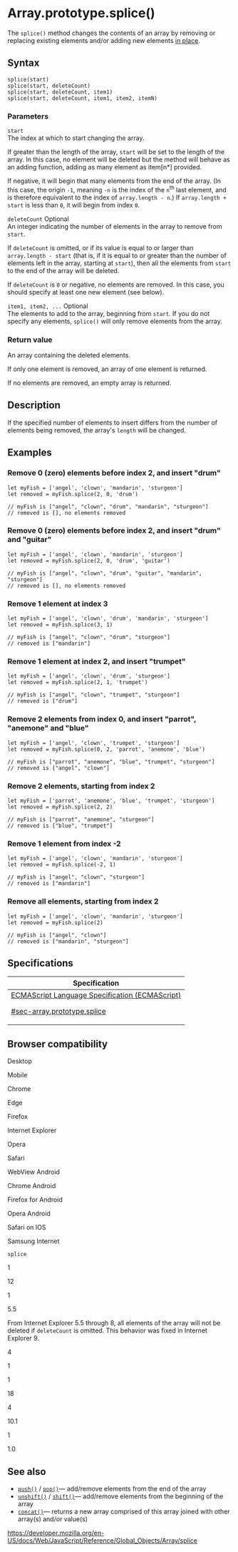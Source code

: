 # Array.prototype.splice()

The `splice()` method changes the contents of an array by removing or replacing existing elements and/or adding new elements [in place](https://en.wikipedia.org/wiki/In-place_algorithm).

## Syntax

    splice(start)
    splice(start, deleteCount)
    splice(start, deleteCount, item1)
    splice(start, deleteCount, item1, item2, itemN)

### Parameters

`start`  
The index at which to start changing the array.

If greater than the length of the array, `start` will be set to the length of the array. In this case, no element will be deleted but the method will behave as an adding function, adding as many element as item\[n\*\] provided.

If negative, it will begin that many elements from the end of the array. (In this case, the origin `-1`, meaning `-n` is the index of the `n`<sup>th</sup> last element, and is therefore equivalent to the index of `array.length - n`.) If `array.length + start` is less than `0`, it will begin from index `0`.

`deleteCount` <span class="badge inline optional">Optional</span>  
An integer indicating the number of elements in the array to remove from `start`.

If `deleteCount` is omitted, or if its value is equal to or larger than `array.length - start` (that is, if it is equal to or greater than the number of elements left in the array, starting at `start`), then all the elements from `start` to the end of the array will be deleted.

If `deleteCount` is `0` or negative, no elements are removed. In this case, you should specify at least one new element (see below).

`item1, item2, ...` <span class="badge inline optional">Optional</span>  
The elements to add to the array, beginning from `start`. If you do not specify any elements, `splice()` will only remove elements from the array.

### Return value

An array containing the deleted elements.

If only one element is removed, an array of one element is returned.

If no elements are removed, an empty array is returned.

## Description

If the specified number of elements to insert differs from the number of elements being removed, the array's `length` will be changed.

## Examples

### Remove 0 (zero) elements before index 2, and insert "drum"

    let myFish = ['angel', 'clown', 'mandarin', 'sturgeon']
    let removed = myFish.splice(2, 0, 'drum')

    // myFish is ["angel", "clown", "drum", "mandarin", "sturgeon"]
    // removed is [], no elements removed

### Remove 0 (zero) elements before index 2, and insert "drum" and "guitar"

    let myFish = ['angel', 'clown', 'mandarin', 'sturgeon']
    let removed = myFish.splice(2, 0, 'drum', 'guitar')

    // myFish is ["angel", "clown", "drum", "guitar", "mandarin", "sturgeon"]
    // removed is [], no elements removed

### Remove 1 element at index 3

    let myFish = ['angel', 'clown', 'drum', 'mandarin', 'sturgeon']
    let removed = myFish.splice(3, 1)

    // myFish is ["angel", "clown", "drum", "sturgeon"]
    // removed is ["mandarin"]

### Remove 1 element at index 2, and insert "trumpet"

    let myFish = ['angel', 'clown', 'drum', 'sturgeon']
    let removed = myFish.splice(2, 1, 'trumpet')

    // myFish is ["angel", "clown", "trumpet", "sturgeon"]
    // removed is ["drum"]

### Remove 2 elements from index 0, and insert "parrot", "anemone" and "blue"

    let myFish = ['angel', 'clown', 'trumpet', 'sturgeon']
    let removed = myFish.splice(0, 2, 'parrot', 'anemone', 'blue')

    // myFish is ["parrot", "anemone", "blue", "trumpet", "sturgeon"]
    // removed is ["angel", "clown"]

### Remove 2 elements, starting from index 2

    let myFish = ['parrot', 'anemone', 'blue', 'trumpet', 'sturgeon']
    let removed = myFish.splice(2, 2)

    // myFish is ["parrot", "anemone", "sturgeon"]
    // removed is ["blue", "trumpet"]

### Remove 1 element from index -2

    let myFish = ['angel', 'clown', 'mandarin', 'sturgeon']
    let removed = myFish.splice(-2, 1)

    // myFish is ["angel", "clown", "sturgeon"]
    // removed is ["mandarin"]

### Remove all elements, starting from index 2

    let myFish = ['angel', 'clown', 'mandarin', 'sturgeon']
    let removed = myFish.splice(2)

    // myFish is ["angel", "clown"]
    // removed is ["mandarin", "sturgeon"]

## Specifications

<table>
<thead>
<tr class="header">
<th>Specification</th>
</tr>
</thead>
<tbody>
<tr class="odd">
<td>
<a href="https://tc39.es/ecma262/#sec-array.prototype.splice">ECMAScript Language Specification (ECMAScript) 
<br/>

<span class="small">#sec-array.prototype.splice</span>
</a>
</td>
</tr>
</tbody>
</table>

## Browser compatibility

Desktop

Mobile

Chrome

Edge

Firefox

Internet Explorer

Opera

Safari

WebView Android

Chrome Android

Firefox for Android

Opera Android

Safari on IOS

Samsung Internet

`splice`

1

12

1

5.5

From Internet Explorer 5.5 through 8, all elements of the array will not be deleted if `deleteCount` is omitted. This behavior was fixed in Internet Explorer 9.

4

1

1

18

4

10.1

1

1.0

## See also

-   [`push()`](push) / [`pop()`](pop)— add/remove elements from the end of the array
-   [`unshift()`](unshift) / [`shift()`](shift)— add/remove elements from the beginning of the array
-   [`concat()`](concat)— returns a new array comprised of this array joined with other array(s) and/or value(s)

<a href="https://developer.mozilla.org/en-US/docs/Web/JavaScript/Reference/Global_Objects/Array/splice" class="_attribution-link">https://developer.mozilla.org/en-US/docs/Web/JavaScript/Reference/Global_Objects/Array/splice</a>
